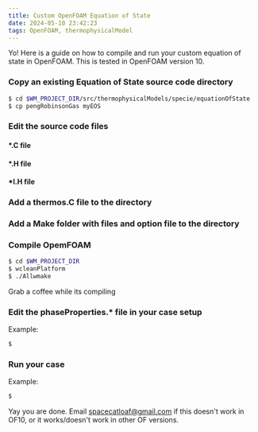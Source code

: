 ```yaml
---
title: Custom OpenFOAM Equation of State
date: 2024-05-10 23:42:23
tags: OpenFOAM, thermophysicalModel
---
```

Yo! Here is a guide on how to compile and run your custom equation of state in OpenFOAM. This is tested in OpenFOAM version 10. 

### Copy an existing Equation of State source code directory

``` bash
$ cd $WM_PROJECT_DIR/src/thermophysicalModels/specie/equationOfState
$ cp pengRobinsonGas myEOS
```
### Edit the source code files
#### *.C file

#### *.H file

#### *I.H file

### Add a thermos.C file to the directory

### Add a Make folder with files and option file to the directory

### Compile OpemFOAM 
``` bash
$ cd $WM_PROJECT_DIR
$ wcleanPlatform
$ ./Allwmake
```
Grab a coffee while its compiling

### Edit the phaseProperties.* file in your case setup
Example:
``` bash
$ 
```
### Run your case 
Example:
``` bash
$ 
```

Yay you are done. Email spacecatloaf@gmail.com if this doesn't work in OF10, or it works/doesn't work in other OF versions. 
